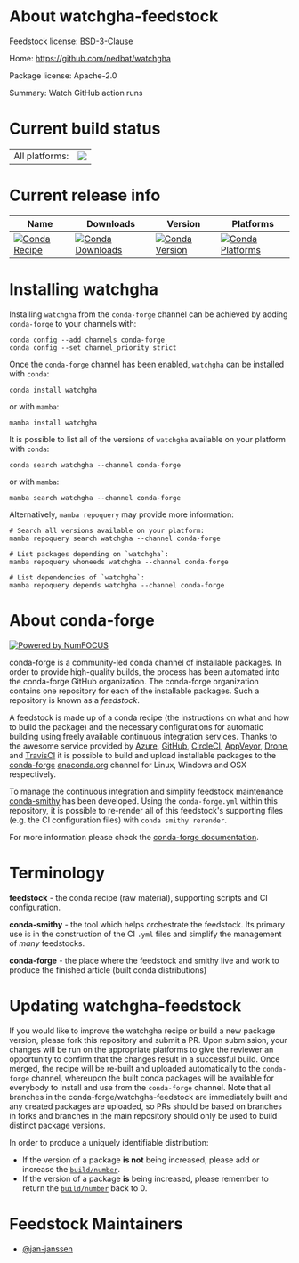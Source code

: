 About watchgha-feedstock
========================

Feedstock license: [BSD-3-Clause](https://github.com/conda-forge/watchgha-feedstock/blob/main/LICENSE.txt)

Home: https://github.com/nedbat/watchgha

Package license: Apache-2.0

Summary: Watch GitHub action runs

Current build status
====================


<table><tr><td>All platforms:</td>
    <td>
      <a href="https://dev.azure.com/conda-forge/feedstock-builds/_build/latest?definitionId=19244&branchName=main">
        <img src="https://dev.azure.com/conda-forge/feedstock-builds/_apis/build/status/watchgha-feedstock?branchName=main">
      </a>
    </td>
  </tr>
</table>

Current release info
====================

| Name | Downloads | Version | Platforms |
| --- | --- | --- | --- |
| [![Conda Recipe](https://img.shields.io/badge/recipe-watchgha-green.svg)](https://anaconda.org/conda-forge/watchgha) | [![Conda Downloads](https://img.shields.io/conda/dn/conda-forge/watchgha.svg)](https://anaconda.org/conda-forge/watchgha) | [![Conda Version](https://img.shields.io/conda/vn/conda-forge/watchgha.svg)](https://anaconda.org/conda-forge/watchgha) | [![Conda Platforms](https://img.shields.io/conda/pn/conda-forge/watchgha.svg)](https://anaconda.org/conda-forge/watchgha) |

Installing watchgha
===================

Installing `watchgha` from the `conda-forge` channel can be achieved by adding `conda-forge` to your channels with:

```
conda config --add channels conda-forge
conda config --set channel_priority strict
```

Once the `conda-forge` channel has been enabled, `watchgha` can be installed with `conda`:

```
conda install watchgha
```

or with `mamba`:

```
mamba install watchgha
```

It is possible to list all of the versions of `watchgha` available on your platform with `conda`:

```
conda search watchgha --channel conda-forge
```

or with `mamba`:

```
mamba search watchgha --channel conda-forge
```

Alternatively, `mamba repoquery` may provide more information:

```
# Search all versions available on your platform:
mamba repoquery search watchgha --channel conda-forge

# List packages depending on `watchgha`:
mamba repoquery whoneeds watchgha --channel conda-forge

# List dependencies of `watchgha`:
mamba repoquery depends watchgha --channel conda-forge
```


About conda-forge
=================

[![Powered by
NumFOCUS](https://img.shields.io/badge/powered%20by-NumFOCUS-orange.svg?style=flat&colorA=E1523D&colorB=007D8A)](https://numfocus.org)

conda-forge is a community-led conda channel of installable packages.
In order to provide high-quality builds, the process has been automated into the
conda-forge GitHub organization. The conda-forge organization contains one repository
for each of the installable packages. Such a repository is known as a *feedstock*.

A feedstock is made up of a conda recipe (the instructions on what and how to build
the package) and the necessary configurations for automatic building using freely
available continuous integration services. Thanks to the awesome service provided by
[Azure](https://azure.microsoft.com/en-us/services/devops/), [GitHub](https://github.com/),
[CircleCI](https://circleci.com/), [AppVeyor](https://www.appveyor.com/),
[Drone](https://cloud.drone.io/welcome), and [TravisCI](https://travis-ci.com/)
it is possible to build and upload installable packages to the
[conda-forge](https://anaconda.org/conda-forge) [anaconda.org](https://anaconda.org/)
channel for Linux, Windows and OSX respectively.

To manage the continuous integration and simplify feedstock maintenance
[conda-smithy](https://github.com/conda-forge/conda-smithy) has been developed.
Using the ``conda-forge.yml`` within this repository, it is possible to re-render all of
this feedstock's supporting files (e.g. the CI configuration files) with ``conda smithy rerender``.

For more information please check the [conda-forge documentation](https://conda-forge.org/docs/).

Terminology
===========

**feedstock** - the conda recipe (raw material), supporting scripts and CI configuration.

**conda-smithy** - the tool which helps orchestrate the feedstock.
                   Its primary use is in the construction of the CI ``.yml`` files
                   and simplify the management of *many* feedstocks.

**conda-forge** - the place where the feedstock and smithy live and work to
                  produce the finished article (built conda distributions)


Updating watchgha-feedstock
===========================

If you would like to improve the watchgha recipe or build a new
package version, please fork this repository and submit a PR. Upon submission,
your changes will be run on the appropriate platforms to give the reviewer an
opportunity to confirm that the changes result in a successful build. Once
merged, the recipe will be re-built and uploaded automatically to the
`conda-forge` channel, whereupon the built conda packages will be available for
everybody to install and use from the `conda-forge` channel.
Note that all branches in the conda-forge/watchgha-feedstock are
immediately built and any created packages are uploaded, so PRs should be based
on branches in forks and branches in the main repository should only be used to
build distinct package versions.

In order to produce a uniquely identifiable distribution:
 * If the version of a package **is not** being increased, please add or increase
   the [``build/number``](https://docs.conda.io/projects/conda-build/en/latest/resources/define-metadata.html#build-number-and-string).
 * If the version of a package **is** being increased, please remember to return
   the [``build/number``](https://docs.conda.io/projects/conda-build/en/latest/resources/define-metadata.html#build-number-and-string)
   back to 0.

Feedstock Maintainers
=====================

* [@jan-janssen](https://github.com/jan-janssen/)

